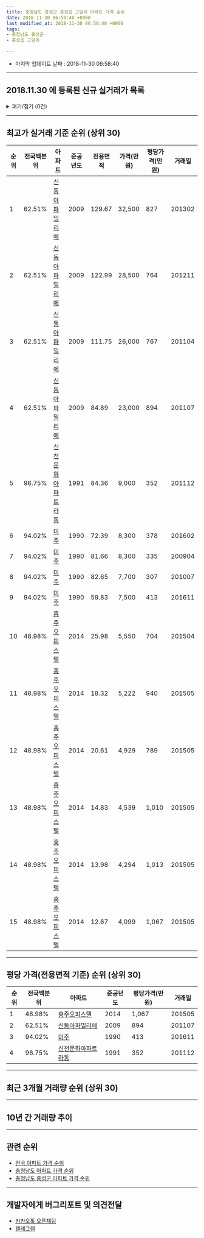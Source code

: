 ```yaml
---
title: 충청남도 홍성군 홍성읍 고암리 아파트 가격 순위
date: 2018-11-30 06:58:40 +0900
last_modified_at: 2018-11-30 06:58:40 +0900
tags:
- 충청남도 홍성군
- 홍성읍 고암리

---
```


* 마지막 업데이트 날짜 : 2018-11-30 06:58:40

---

## 2018.11.30 에 등록된 신규 실거래가 목록

<details>
<summary>펴기/접기 (0건)</summary>
<div markdown="1">

|아파트|전국백분위|준공년도|전용면적|가격(만원)|평당가격(만원)|거래일|
|---|---|---|---|---|---|---|
|없음|||||||


</div>
</details>

---

## 최고가 실거래 기준 순위 (상위 30)


|순위|전국백분위|아파트|준공년도|전용면적|가격(만원)|평당가격(만원)|거래일|
|---|---|---|---|---|---|---|---|
|1|62.51%|[신동아파밀리에](https://search.naver.com/search.naver?query=%EC%B6%A9%EC%B2%AD%EB%82%A8%EB%8F%84+%ED%99%8D%EC%84%B1%EA%B5%B0+%ED%99%8D%EC%84%B1%EC%9D%8D+%EA%B3%A0%EC%95%94%EB%A6%AC+%EC%8B%A0%EB%8F%99%EC%95%84%ED%8C%8C%EB%B0%80%EB%A6%AC%EC%97%90)|2009|129.67|32,500|827|201302|
|2|62.51%|[신동아파밀리에](https://search.naver.com/search.naver?query=%EC%B6%A9%EC%B2%AD%EB%82%A8%EB%8F%84+%ED%99%8D%EC%84%B1%EA%B5%B0+%ED%99%8D%EC%84%B1%EC%9D%8D+%EA%B3%A0%EC%95%94%EB%A6%AC+%EC%8B%A0%EB%8F%99%EC%95%84%ED%8C%8C%EB%B0%80%EB%A6%AC%EC%97%90)|2009|122.99|28,500|764|201211|
|3|62.51%|[신동아파밀리에](https://search.naver.com/search.naver?query=%EC%B6%A9%EC%B2%AD%EB%82%A8%EB%8F%84+%ED%99%8D%EC%84%B1%EA%B5%B0+%ED%99%8D%EC%84%B1%EC%9D%8D+%EA%B3%A0%EC%95%94%EB%A6%AC+%EC%8B%A0%EB%8F%99%EC%95%84%ED%8C%8C%EB%B0%80%EB%A6%AC%EC%97%90)|2009|111.75|26,000|767|201104|
|4|62.51%|[신동아파밀리에](https://search.naver.com/search.naver?query=%EC%B6%A9%EC%B2%AD%EB%82%A8%EB%8F%84+%ED%99%8D%EC%84%B1%EA%B5%B0+%ED%99%8D%EC%84%B1%EC%9D%8D+%EA%B3%A0%EC%95%94%EB%A6%AC+%EC%8B%A0%EB%8F%99%EC%95%84%ED%8C%8C%EB%B0%80%EB%A6%AC%EC%97%90)|2009|84.89|23,000|894|201107|
|5|96.75%|[신천문화아파트 라동](https://search.naver.com/search.naver?query=%EC%B6%A9%EC%B2%AD%EB%82%A8%EB%8F%84+%ED%99%8D%EC%84%B1%EA%B5%B0+%ED%99%8D%EC%84%B1%EC%9D%8D+%EA%B3%A0%EC%95%94%EB%A6%AC+%EC%8B%A0%EC%B2%9C%EB%AC%B8%ED%99%94%EC%95%84%ED%8C%8C%ED%8A%B8+%EB%9D%BC%EB%8F%99)|1991|84.36|9,000|352|201112|
|6|94.02%|[미주](https://search.naver.com/search.naver?query=%EC%B6%A9%EC%B2%AD%EB%82%A8%EB%8F%84+%ED%99%8D%EC%84%B1%EA%B5%B0+%ED%99%8D%EC%84%B1%EC%9D%8D+%EA%B3%A0%EC%95%94%EB%A6%AC+%EB%AF%B8%EC%A3%BC)|1990|72.39|8,300|378|201602|
|7|94.02%|[미주](https://search.naver.com/search.naver?query=%EC%B6%A9%EC%B2%AD%EB%82%A8%EB%8F%84+%ED%99%8D%EC%84%B1%EA%B5%B0+%ED%99%8D%EC%84%B1%EC%9D%8D+%EA%B3%A0%EC%95%94%EB%A6%AC+%EB%AF%B8%EC%A3%BC)|1990|81.66|8,300|335|200904|
|8|94.02%|[미주](https://search.naver.com/search.naver?query=%EC%B6%A9%EC%B2%AD%EB%82%A8%EB%8F%84+%ED%99%8D%EC%84%B1%EA%B5%B0+%ED%99%8D%EC%84%B1%EC%9D%8D+%EA%B3%A0%EC%95%94%EB%A6%AC+%EB%AF%B8%EC%A3%BC)|1990|82.65|7,700|307|201007|
|9|94.02%|[미주](https://search.naver.com/search.naver?query=%EC%B6%A9%EC%B2%AD%EB%82%A8%EB%8F%84+%ED%99%8D%EC%84%B1%EA%B5%B0+%ED%99%8D%EC%84%B1%EC%9D%8D+%EA%B3%A0%EC%95%94%EB%A6%AC+%EB%AF%B8%EC%A3%BC)|1990|59.83|7,500|413|201611|
|10|48.98%|[홍주오피스텔](https://search.naver.com/search.naver?query=%EC%B6%A9%EC%B2%AD%EB%82%A8%EB%8F%84+%ED%99%8D%EC%84%B1%EA%B5%B0+%ED%99%8D%EC%84%B1%EC%9D%8D+%EA%B3%A0%EC%95%94%EB%A6%AC+%ED%99%8D%EC%A3%BC%EC%98%A4%ED%94%BC%EC%8A%A4%ED%85%94)|2014|25.98|5,550|704|201504|
|11|48.98%|[홍주오피스텔](https://search.naver.com/search.naver?query=%EC%B6%A9%EC%B2%AD%EB%82%A8%EB%8F%84+%ED%99%8D%EC%84%B1%EA%B5%B0+%ED%99%8D%EC%84%B1%EC%9D%8D+%EA%B3%A0%EC%95%94%EB%A6%AC+%ED%99%8D%EC%A3%BC%EC%98%A4%ED%94%BC%EC%8A%A4%ED%85%94)|2014|18.32|5,222|940|201505|
|12|48.98%|[홍주오피스텔](https://search.naver.com/search.naver?query=%EC%B6%A9%EC%B2%AD%EB%82%A8%EB%8F%84+%ED%99%8D%EC%84%B1%EA%B5%B0+%ED%99%8D%EC%84%B1%EC%9D%8D+%EA%B3%A0%EC%95%94%EB%A6%AC+%ED%99%8D%EC%A3%BC%EC%98%A4%ED%94%BC%EC%8A%A4%ED%85%94)|2014|20.61|4,929|789|201505|
|13|48.98%|[홍주오피스텔](https://search.naver.com/search.naver?query=%EC%B6%A9%EC%B2%AD%EB%82%A8%EB%8F%84+%ED%99%8D%EC%84%B1%EA%B5%B0+%ED%99%8D%EC%84%B1%EC%9D%8D+%EA%B3%A0%EC%95%94%EB%A6%AC+%ED%99%8D%EC%A3%BC%EC%98%A4%ED%94%BC%EC%8A%A4%ED%85%94)|2014|14.83|4,539|1,010|201505|
|14|48.98%|[홍주오피스텔](https://search.naver.com/search.naver?query=%EC%B6%A9%EC%B2%AD%EB%82%A8%EB%8F%84+%ED%99%8D%EC%84%B1%EA%B5%B0+%ED%99%8D%EC%84%B1%EC%9D%8D+%EA%B3%A0%EC%95%94%EB%A6%AC+%ED%99%8D%EC%A3%BC%EC%98%A4%ED%94%BC%EC%8A%A4%ED%85%94)|2014|13.98|4,294|1,013|201505|
|15|48.98%|[홍주오피스텔](https://search.naver.com/search.naver?query=%EC%B6%A9%EC%B2%AD%EB%82%A8%EB%8F%84+%ED%99%8D%EC%84%B1%EA%B5%B0+%ED%99%8D%EC%84%B1%EC%9D%8D+%EA%B3%A0%EC%95%94%EB%A6%AC+%ED%99%8D%EC%A3%BC%EC%98%A4%ED%94%BC%EC%8A%A4%ED%85%94)|2014|12.67|4,099|1,067|201505|


---

## 평당 가격(전용면적 기준) 순위 (상위 30)


|순위|전국백분위|아파트|준공년도|평당가격(만원)|거래일|
|---|---|---|---|---|---|
|1|48.98%|[홍주오피스텔](https://search.naver.com/search.naver?query=%EC%B6%A9%EC%B2%AD%EB%82%A8%EB%8F%84+%ED%99%8D%EC%84%B1%EA%B5%B0+%ED%99%8D%EC%84%B1%EC%9D%8D+%EA%B3%A0%EC%95%94%EB%A6%AC+%ED%99%8D%EC%A3%BC%EC%98%A4%ED%94%BC%EC%8A%A4%ED%85%94)|2014|1,067|201505|
|2|62.51%|[신동아파밀리에](https://search.naver.com/search.naver?query=%EC%B6%A9%EC%B2%AD%EB%82%A8%EB%8F%84+%ED%99%8D%EC%84%B1%EA%B5%B0+%ED%99%8D%EC%84%B1%EC%9D%8D+%EA%B3%A0%EC%95%94%EB%A6%AC+%EC%8B%A0%EB%8F%99%EC%95%84%ED%8C%8C%EB%B0%80%EB%A6%AC%EC%97%90)|2009|894|201107|
|3|94.02%|[미주](https://search.naver.com/search.naver?query=%EC%B6%A9%EC%B2%AD%EB%82%A8%EB%8F%84+%ED%99%8D%EC%84%B1%EA%B5%B0+%ED%99%8D%EC%84%B1%EC%9D%8D+%EA%B3%A0%EC%95%94%EB%A6%AC+%EB%AF%B8%EC%A3%BC)|1990|413|201611|
|4|96.75%|[신천문화아파트 라동](https://search.naver.com/search.naver?query=%EC%B6%A9%EC%B2%AD%EB%82%A8%EB%8F%84+%ED%99%8D%EC%84%B1%EA%B5%B0+%ED%99%8D%EC%84%B1%EC%9D%8D+%EA%B3%A0%EC%95%94%EB%A6%AC+%EC%8B%A0%EC%B2%9C%EB%AC%B8%ED%99%94%EC%95%84%ED%8C%8C%ED%8A%B8+%EB%9D%BC%EB%8F%99)|1991|352|201112|


---

## 최근 3개월 거래량 순위 (상위 30)


<div style="width:100%;">
    <canvas id="deal_count_ranking" height="250"></canvas>
</div>


<script>
new Chart(document.getElementById("deal_count_ranking"), {
    type: 'horizontalBar',
    data: {
        labels: ['신동아파밀리에', '신천문화아파트 라동'],
        datasets: [{
            label: '실거래 수',
            data: [7, 1],
            borderColor: "rgba(255, 0, 128, 1)",
            backgroundColor: "rgba(255, 0, 128, 0.5)",
            fill: false,
        }]
    },
    options: {
        responsive: true,
        title: {
            display: true,
            text: '최근 3개월 거래량 순위'
        },
        tooltips: {
            mode: 'index',
            intersect: false,
            callbacks: {
                title: function(tooltipItems, data) {
                    return "실거래 수:";
                },
                label: function(tooltipItem, data) {
                    return data.labels[tooltipItem.index] + ": " + tooltipItem.xLabel;
                }
            }
        },
        hover: {
            mode: 'nearest',
            intersect: true
        },
        scales: {
            xAxes: [{
                display: true,
                scaleLabel: {
                    display: true,
                    labelString: '실거래 수'
                },
                ticks: {
                    suggestedMin: 0,
                }
            }],
            yAxes: [{
                display: true,
                ticks: {
                    autoSkip: false,
                    callback: function(value, index, values) {
                        if (value.length > 15)
                            return value.substr(0, 13) + "...";
                        else
                            return value;
                    }
                },
                scaleLabel: {
                    display: false,
                }
            }]
        }
    }
});

</script>


---

## 10년 간 거래량 추이


<div style="width:100%;">
    <canvas id="deal_progress" height="250"></canvas>
</div>

<script>
new Chart(document.getElementById("deal_progress"), {
    type: 'line',
    data: {
        labels: ['200811','200812','200901','200902','200903','200904','200905','200906','200907','200908','200909','200910','200911','200912','201001','201002','201003','201004','201005','201006','201007','201008','201009','201010','201011','201012','201101','201102','201103','201104','201105','201106','201107','201108','201109','201110','201111','201112','201201','201202','201203','201204','201205','201206','201207','201208','201209','201210','201211','201212','201301','201302','201303','201304','201305','201306','201307','201308','201309','201310','201311','201312','201401','201402','201403','201404','201405','201406','201407','201408','201409','201410','201411','201412','201501','201502','201503','201504','201505','201506','201507','201508','201509','201510','201511','201512','201601','201602','201603','201604','201605','201606','201607','201608','201609','201610','201611','201612','201701','201702','201703','201704','201705','201706','201707','201708','201709','201710','201711','201712','201801','201802','201803','201804','201805','201806','201807','201808','201809','201810','201811'],
        datasets: [{
            label: '실거래 수',
            pointRadius: 1,
            data: [1, 1, 0, 0, 1, 2, 1, 1, 2, 2, 2, 1, 0, 0, 13, 11, 9, 6, 10, 11, 4, 8, 3, 4, 4, 7, 11, 11, 8, 45, 8, 6, 7, 7, 7, 13, 9, 8, 8, 6, 10, 13, 3, 2, 7, 4, 7, 2, 6, 7, 2, 6, 3, 8, 3, 3, 4, 7, 6, 4, 3, 5, 3, 2, 1, 2, 3, 4, 0, 2, 5, 2, 4, 3, 2, 2, 3, 12, 8, 4, 4, 7, 6, 5, 2, 0, 4, 1, 7, 5, 1, 4, 3, 4, 4, 3, 1, 5, 0, 8, 4, 4, 3, 8, 2, 7, 3, 8, 0, 12, 6, 7, 10, 5, 8, 4, 8, 3, 2, 5, 1],
            borderColor: "rgba(255, 201, 14, 1)",
            backgroundColor: "rgba(255, 201, 14, 0.5)",
            fill: true,
        }]
    },
    options: {
        responsive: true,
        title: {
            display: true,
            text: '10년간 거래량 추이'
        },
        tooltips: {
            mode: 'index',
            intersect: false,
        },
        hover: {
            mode: 'nearest',
            intersect: true
        },
        scales: {
            xAxes: [{
                display: true,
                scaleLabel: {
                    display: true,
                    labelString: '년/월'
                }
            }],
            yAxes: [{
                display: true,
                ticks: {
                    suggestedMin: 0,
                },
                scaleLabel: {
                    display: true,
                    labelString: '실거래 수'
                }
            }]
        }
    }
});

</script>


---

## 관련 순위

- [전국 아파트 가격 순위](https://inasie.github.io/apt-ranking/전국)
- [충청남도 아파트 가격 순위](https://inasie.github.io/apt-ranking/충청남도)
- [충청남도 홍성군 아파트 가격 순위](https://inasie.github.io/apt-ranking/충청남도-홍성군)


---

## 개발자에게 버그리포트 및 의견전달

- [카카오톡 오픈채팅](https://open.kakao.com/o/gLJUAP4)
- [텔레그램](https://t.me/inasie)

